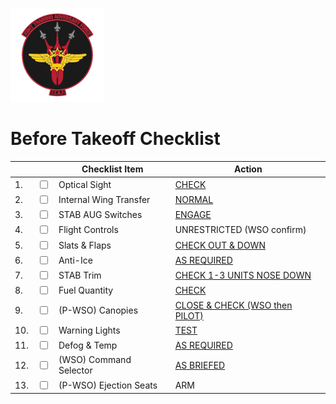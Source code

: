 ![JTAF Logo](../../../JTAF/img/Logo.png)

# **Before Takeoff Checklist**

| | | Checklist Item | Action |
|-|-| ---------------| -------|
|1.|  <input type="checkbox">  | Optical Sight | [CHECK](../../../systems/weapon_systems/lcoss.md#lead-computing-optical-sight-system-lcoss) |
|2.|  <input type="checkbox">  | Internal Wing Transfer | [NORMAL](../../../cockpit/pilot/left_console/center_section.md#internal-wing-transfer-switch) |
|3.|  <input type="checkbox">  | STAB AUG Switches| [ENGAGE](../../../cockpit/pilot/left_console/center_section.md#afcs-control-panel) |
|4.|  <input type="checkbox">  | Flight Controls | UNRESTRICTED (WSO confirm) |
|5.|  <input type="checkbox">  | Slats & Flaps | [CHECK OUT & DOWN](../../../cockpit/pilot/left_console/wall.md#slatsflaps-control-panel) |
|6.|  <input type="checkbox">  | Anti-Ice | [AS REQUIRED](../../../cockpit/pilot/left_console/front_section.md#outboard-engine-control-panel) |
|7.|  <input type="checkbox">  | STAB Trim | [CHECK 1-3 UNITS NOSE DOWN](../../../cockpit/pilot/left_sub_panel.md#stabilator-trim-indicator) |
|8.|  <input type="checkbox">  | Fuel Quantity | [CHECK](../../../cockpit/pilot/right_main_panel.md#fuel-quantity-indicator) |
|9.|  <input type="checkbox">  | (P-WSO) Canopies | [CLOSE & CHECK (WSO then PILOT)](../../../cockpit/pilot/left_console/wall.md#canopy-control-switch) |
|10.|  <input type="checkbox">  | Warning Lights | [TEST](../../../cockpit/pilot/right_console/center_section.md#warning-light-test-switch) |
|11.|  <input type="checkbox">  | Defog & Temp | [AS REQUIRED](../../../cockpit/pilot/right_console/front_section.md#defogfoot-heat-lever) |
|12.|  <input type="checkbox">  | (WSO) Command Selector| [AS BRIEFED](../../../cockpit/wso/upfront_indicators.md#command-ejection-select-handle) |
|13.|  <input type="checkbox">  | (P-WSO) Ejection Seats | ARM |